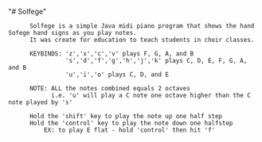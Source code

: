 "# Solfege" 


          Solfege is a simple Java midi piano program that shows the hand Sofege hand signs as you play notes.
          It was create for education to teach students in choir classes.

          KEYBINDS: 'z','x','c','v' plays F, G, A, and B 
                    's','d','f','g','h','j','k' plays C, D, E, F, G, A, and B
                    'u','i','o' plays C, D, and E
            
          NOTE: ALL the notes combined equals 2 octaves
                i.e. 'u' will play a C note one octave higher than the C note played by 's'  
          
          Hold the 'shift' key to play the note up one half step
          Hold the 'control' key to play the note down one halfstep
              EX: to play E flat - hold 'control' then hit 'f'
